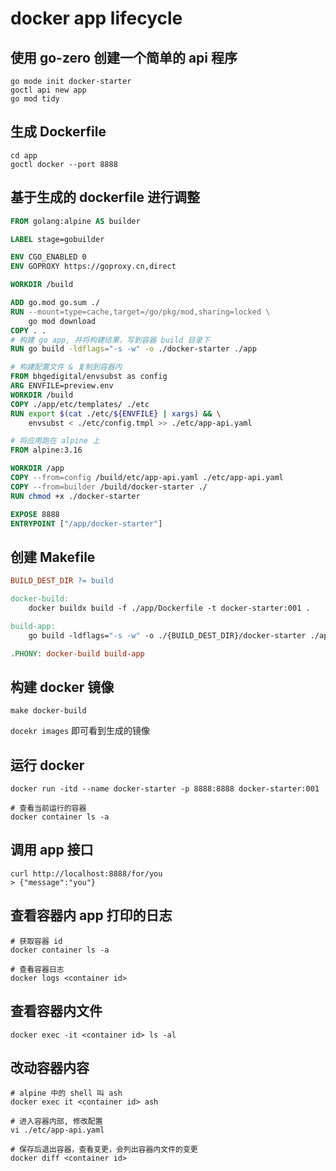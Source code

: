 # docker app lifecycle

## 使用 go-zero 创建一个简单的 api 程序

```shell
go mode init docker-starter
goctl api new app
go mod tidy
```

## 生成 Dockerfile

```shell
cd app
goctl docker --port 8888
```

## 基于生成的 dockerfile 进行调整

```dockerfile
FROM golang:alpine AS builder

LABEL stage=gobuilder

ENV CGO_ENABLED 0
ENV GOPROXY https://goproxy.cn,direct

WORKDIR /build

ADD go.mod go.sum ./
RUN --mount=type=cache,target=/go/pkg/mod,sharing=locked \
    go mod download
COPY . .
# 构建 go app, 并将构建结果，写到容器 build 目录下
RUN go build -ldflags="-s -w" -o ./docker-starter ./app

# 构建配置文件 & 复制到容器内
FROM bhgedigital/envsubst as config
ARG ENVFILE=preview.env
WORKDIR /build
COPY ./app/etc/templates/ ./etc
RUN export $(cat ./etc/${ENVFILE} | xargs) && \
    envsubst < ./etc/config.tmpl >> ./etc/app-api.yaml

# 将应用跑在 alpine 上
FROM alpine:3.16

WORKDIR /app
COPY --from=config /build/etc/app-api.yaml ./etc/app-api.yaml
COPY --from=builder /build/docker-starter ./
RUN chmod +x ./docker-starter

EXPOSE 8888
ENTRYPOINT ["/app/docker-starter"]
```

## 创建 Makefile

```makefile
BUILD_DEST_DIR ?= build

docker-build:
	docker buildx build -f ./app/Dockerfile -t docker-starter:001 . 

build-app:
	go build -ldflags="-s -w" -o ./{BUILD_DEST_DIR}/docker-starter ./app

.PHONY: docker-build build-app
```

## 构建 docker 镜像

```shell
make docker-build
```

`docekr images` 即可看到生成的镜像

## 运行 docker

```shell
docker run -itd --name docker-starter -p 8888:8888 docker-starter:001

# 查看当前运行的容器
docker container ls -a
```

## 调用 app 接口

```shell
curl http://localhost:8888/for/you
> {"message":"you"}
```

## 查看容器内 app 打印的日志

```shell
# 获取容器 id
docker container ls -a

# 查看容器日志
docker logs <container id>
```

## 查看容器内文件

```shell
docker exec -it <container id> ls -al

```

## 改动容器内容

```shell
# alpine 中的 shell 叫 ash
docker exec it <container id> ash 

# 进入容器内部, 修改配置
vi ./etc/app-api.yaml

# 保存后退出容器，查看变更，会列出容器内文件的变更
docker diff <container id>

```